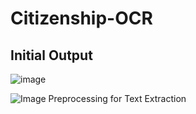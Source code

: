 # Citizenship-OCR
## Initial Output
![image](https://github.com/user-attachments/assets/93abf447-887c-471a-915d-28efb156351c)

![Image Preprocessing for Text Extraction](https://github.com/user-attachments/assets/034305d6-4d1a-4bb3-9aab-254454aaaf6a)
